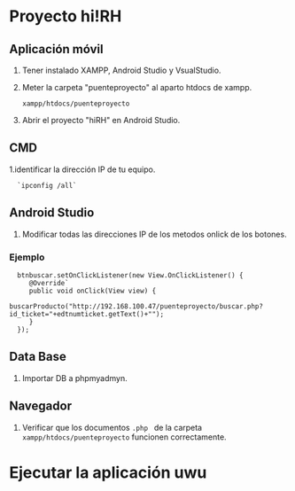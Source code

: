 # Proyecto hi!RH
## Aplicación móvil

1. Tener instalado XAMPP, Android Studio y VsualStudio.
2. Meter la carpeta "puenteproyecto" al aparto htdocs de xampp.

   `xampp/htdocs/puenteproyecto`

3. Abrir el proyecto "hiRH" en Android Studio.

## CMD
1.identificar la dirección IP de tu equipo.

      `ipconfig /all`

## Android Studio
1. Modificar todas las direcciones IP de los metodos onlick de los botones.
   
### Ejemplo
   
      btnbuscar.setOnClickListener(new View.OnClickListener() {
         @Override`
         public void onClick(View view) {
            buscarProducto("http://192.168.100.47/puenteproyecto/buscar.php?id_ticket="+edtnumticket.getText()+"");
         }
      });

## Data Base
1. Importar DB a phpmyadmyn.

## Navegador
1. Verificar que los documentos `.php ` de la carpeta `xampp/htdocs/puenteproyecto` funcionen correctamente.

# Ejecutar la aplicación uwu

